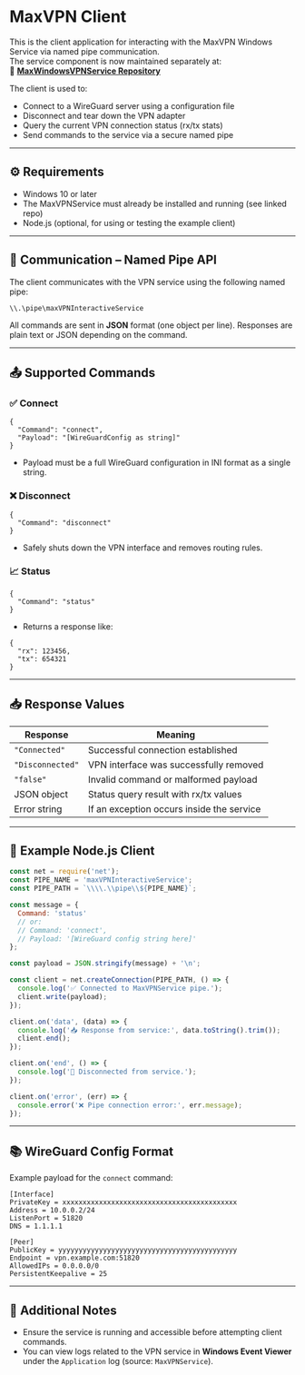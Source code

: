 
# MaxVPN Client

This is the client application for interacting with the MaxVPN Windows Service via named pipe communication.  
The service component is now maintained separately at:  
🔗 **[MaxWindowsVPNService Repository](https://github.com/MaxBrowser/MaxWindowsVPNService.git)**

The client is used to:

- Connect to a WireGuard server using a configuration file  
- Disconnect and tear down the VPN adapter  
- Query the current VPN connection status (rx/tx stats)  
- Send commands to the service via a secure named pipe

---

## ⚙️ Requirements

- Windows 10 or later  
- The MaxVPNService must already be installed and running (see linked repo)  
- Node.js (optional, for using or testing the example client)  

---

## 📡 Communication – Named Pipe API

The client communicates with the VPN service using the following named pipe:

```
\\.\pipe\maxVPNInteractiveService
```

All commands are sent in **JSON** format (one object per line). Responses are plain text or JSON depending on the command.

---

## 📤 Supported Commands

### ✅ Connect

```
{
  "Command": "connect",
  "Payload": "[WireGuardConfig as string]"
}
```

- Payload must be a full WireGuard configuration in INI format as a single string.

### ❌ Disconnect

```
{
  "Command": "disconnect"
}
```

- Safely shuts down the VPN interface and removes routing rules.

### 📈 Status

```
{
  "Command": "status"
}
```

- Returns a response like:

```
{
  "rx": 123456,
  "tx": 654321
}
```

---

## 📥 Response Values

| Response           | Meaning                                      |
|--------------------|----------------------------------------------|
| `"Connected"`      | Successful connection established            |
| `"Disconnected"`   | VPN interface was successfully removed       |
| `"false"`          | Invalid command or malformed payload         |
| JSON object        | Status query result with rx/tx values        |
| Error string       | If an exception occurs inside the service    |

---

## 🧪 Example Node.js Client

```js
const net = require('net');
const PIPE_NAME = 'maxVPNInteractiveService';
const PIPE_PATH = `\\\\.\\pipe\\${PIPE_NAME}`;

const message = {
  Command: 'status'
  // or:
  // Command: 'connect',
  // Payload: '[WireGuard config string here]'
};

const payload = JSON.stringify(message) + '\n';

const client = net.createConnection(PIPE_PATH, () => {
  console.log('✅ Connected to MaxVPNService pipe.');
  client.write(payload);
});

client.on('data', (data) => {
  console.log('📥 Response from service:', data.toString().trim());
  client.end();
});

client.on('end', () => {
  console.log('🔌 Disconnected from service.');
});

client.on('error', (err) => {
  console.error('❌ Pipe connection error:', err.message);
});
```

---

## 📚 WireGuard Config Format

Example payload for the `connect` command:

```
[Interface]
PrivateKey = xxxxxxxxxxxxxxxxxxxxxxxxxxxxxxxxxxxxxxxxxxx
Address = 10.0.0.2/24
ListenPort = 51820
DNS = 1.1.1.1

[Peer]
PublicKey = yyyyyyyyyyyyyyyyyyyyyyyyyyyyyyyyyyyyyyyyyyyy
Endpoint = vpn.example.com:51820
AllowedIPs = 0.0.0.0/0
PersistentKeepalive = 25
```

---

## 📎 Additional Notes

- Ensure the service is running and accessible before attempting client commands.
- You can view logs related to the VPN service in **Windows Event Viewer** under the `Application` log (source: `MaxVPNService`).
